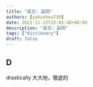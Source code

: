 ```yaml
---
title: "英文: 副詞"
authors: [yakushou730]
date: 2021-11-12T15:03:48+08:00
description: "英文: 副詞"
tags: ["dictionary"]
draft: false
---
```


## D
drastically 大大地，徹底的


